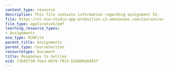 ```yaml
---
content_type: resource
description: This file contains information regarding assignment 33.
file: https://ol-ocw-studio-app-production.s3.amazonaws.com/courses/ec-050-recreate-experiments-from-history-inform-the-future-from-the-past-galileo-january-iap-2010/73b45730fbe36bf07915b2b889a6845f_MITEC_050IAP10_assn33.pdf
file_type: application/pdf
learning_resource_types:
- Assignments
ocw_type: OCWFile
parent_title: Assignments
parent_type: CourseSection
resourcetype: Document
title: Responses to Galileo
uid: 73b45730-fbe3-6bf0-7915-b2b889a6845f
---
```

